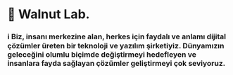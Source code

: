# 🌴 Walnut Lab.
### ℹ️ Biz, insanı merkezine alan, herkes için faydalı ve anlamı dijital çözümler üreten bir teknoloji ve yazılım şirketiyiz. Dünyamızın geleceğini olumlu biçimde değiştirmeyi hedefleyen ve insanlara fayda sağlayan çözümler geliştirmeyi çok seviyoruz.
